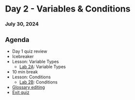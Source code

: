 # Day 2 - Variables & Conditions
### July 30, 2024

##  Agenda
* Day 1 quiz review
* Icebreaker
* Lesson: Variable Types
  * [Lab 2A](./Lab%202A%20-%20Variable%20Types.ipynb): Variable Types 
* 10 min break
* Lesson: Conditions
  * [Lab 2B](./Lab%202B%20-%20Conditions.ipynb): Conditions
* [Glossary editing](https://docs.google.com/document/d/1i4NwVoPUa2SnzKjRzU9Tnw3e0qJ3NsweAyz_W7LrJ7w/edit)
* [Exit quiz](https://forms.gle/LJpEkuw6b1z8QASJ7)
